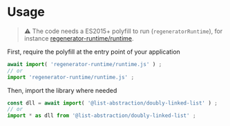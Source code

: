 # Usage

> :warning: The code needs a ES2015+ polyfill to run (`regeneratorRuntime`),
> for instance [regenerator-runtime/runtime](https://babeljs.io/docs/usage/polyfill).

First, require the polyfill at the entry point of your application
```js
await import( 'regenerator-runtime/runtime.js' ) ;
// or
import 'regenerator-runtime/runtime.js' ;
```

Then, import the library where needed
```js
const dll = await import( '@list-abstraction/doubly-linked-list' ) ;
// or
import * as dll from '@list-abstraction/doubly-linked-list' ;
```
